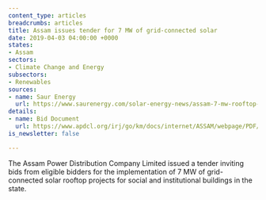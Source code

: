 ```yaml
---
content_type: articles
breadcrumbs: articles
title: Assam issues tender for 7 MW of grid-connected solar
date: 2019-04-03 04:00:00 +0000
states:
- Assam
sectors:
- Climate Change and Energy
subsectors:
- Renewables
sources:
- name: Saur Energy
  url: https://www.saurenergy.com/solar-energy-news/assam-7-mw-rooftop-solar-plants-social-institutional-buildings
details:
- name: Bid Document
  url: https://www.apdcl.org/irj/go/km/docs/internet/ASSAM/webpage/PDF/Slno_58_2018_19_Bid.pdf
is_newsletter: false

---
```

The Assam Power Distribution Company Limited issued a tender inviting bids from eligible bidders for the implementation of 7 MW of grid-connected solar rooftop projects for social and institutional buildings in the state.
